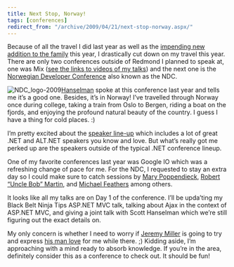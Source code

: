 ```yaml
---
title: Next Stop, Norway!
tags: [conferences]
redirect_from: "/archive/2009/04/21/next-stop-norway.aspx/"
---
```


Because of all the travel I did last year as well as the [impending new
addition to the
family](https://haacked.com/archive/2009/04/07/my-little-world-domination-backup.aspx "World Domination Plan")
this year, I drastically cut down on my travel this year. There are only
two conferences outside of Redmond I planned to speak at, one was Mix
([see the links to videos of my
talks](https://haacked.com/archive/2009/03/24/aspnetmvc-sessions-mix.aspx "ASP.NET MVC Sessions at Mix"))
and the next one is the [Norwegian Developer
Conference](http://ndc2009.no/en/ "NDC") also known as the NDC.

![NDC\_logo-2009](https://haacked.com/assets/images/haacked_com/WindowsLiveWriter/NextStopNorway_8254/NDC_logo-2009_3.png "NDC_logo-2009")[Hanselman](http://hanselman.com/ "Scott Hanselman's Blog")
spoke at this conference last year and tells me it’s a good one.
Besides, it’s in Norway! I’ve travelled through Norway once during
college, taking a train from Oslo to Bergen, riding a boat on the
fjords, and enjoying the profound natural beauty of the country. I guess
I have a thing for cold places. :)

I’m pretty excited about the [speaker
line-up](http://ndc2009.no/en/index.aspx?cat=1070 "Speaker Lineup")
which includes a lot of great .NET and ALT.NET speakers you know and
love. But what’s really got me perked up are the speakers outside of the
typical .NET conference lineup.

One of my favorite conferences last year was Google IO which was a
refreshing change of pace for me. For the NDC, I requested to stay an
extra day so I could make sure to catch sessions by [Mary
Poppendieck](http://www.poppendieck.com/ "Mary Poppendieck"), [Robert
“Uncle Bob”
Martin](http://blog.objectmentor.com/articles/category/uncle-bobs-blatherings "Uncle Bob"),
and [Michael
Feathers](http://michaelfeathers.typepad.com/ "Michael Feathers Blog")
among others.

It looks like all my talks are on Day 1 of the conference. I’ll be
upda’ting my Black Belt Ninja Tips ASP.NET MVC talk, talking about Ajax
in the context of ASP.NET MVC, and giving a joint talk with Scott
Hanselman which we’re still figuring out the exact details on.

My only concern is whether I need to worry if [Jeremy
Miller](http://codebetter.com/blogs/jeremy.miller/ "Jeremy Miller - The Shade Tree Developer")
is going to try and express [his man
love](http://www.altnetpodcast.com/episodes/18-talking-with-jeremy-miller-about-alt-net "Jeremy Miller about ALT.NET")
for me while there. ;) Kidding aside, I’m approaching with a mind ready
to absorb knowledge. If you’re in the area, definitely consider this as
a conference to check out. It should be fun!

